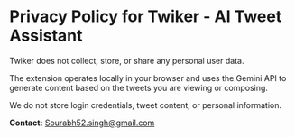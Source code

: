 # Privacy Policy for Twiker - AI Tweet Assistant

Twiker does not collect, store, or share any personal user data.

The extension operates locally in your browser and uses the Gemini API to generate content based on the tweets you are viewing or composing.

We do not store login credentials, tweet content, or personal information.

**Contact:** Sourabh52.singh@gmail.com

